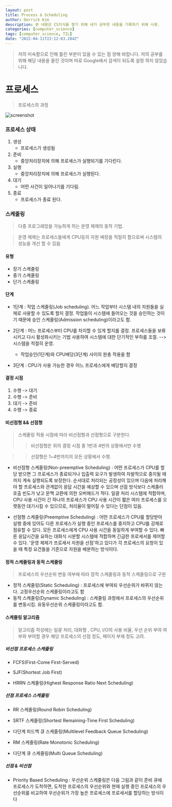 ```yaml
---
layout: post
title: Process & Scheduling 
author: Derrick Kim
description: 본 내용은 CS지식을 쌓기 위해 내가 공부한 내용을 기록하기 위해 사용.
categories: [computer_science]
tags: [computer_science, TIL]
date: "2022-04-11T22:12:03.284Z"
---
```

> 저의 미숙함으로 인해 틀린 부분이 있을 수 있는 점 양해 바랍니다. 
> 저의 공부를 위해 해당 내용을 올린 것이며 따로 Google에서 검색이 되도록 설정 하지 않았습니다. 

# 프로세스
> 프로세스의 과정 

![screenshot](https://img1.daumcdn.net/thumb/R1280x0/?scode=mtistory2&fname=https%3A%2F%2Ft1.daumcdn.net%2Fcfile%2Ftistory%2F99B907505C590D3905)

### 프로세스 상태

1. 생성
	- 프로세스가 생성됨
2. 준비
	- 중앙처리장치에 의해 프로세스가 실행되기를 기다린다.
3. 실행
	- 중앙처리장치에 의해 프로세스가 실행된다.
4. 대기
	- 어떤 사건이 일어나기를 기다림.
5. 종료
	- 프로세스가 종료 된다.

### 스케줄링 
> 다중 프로그래밍을 가능하게 하는 운영 체제의 동작 기법. 

> 운영 체제는 프로세스들에게 CPU등의 자원 배정을 적절히 함으로써 시스템의 성능을 개선 할 수 있음 

#### 유형 
- 장기 스케줄링
- 중기 스케줄링
- 단기 스케줄링

#### 단계 
- 1단계 : 작업 스케줄링(Job scheduling). 어느 작업부터 시스템 내의 자원들을 실제로 사용할 수 있도록 할지 결정. 작업들이 시스템에 들어오는 것을 승인하는 것이기 때문에 승인 스케줄링(Admission scheduling)이라고도 함.

- 2단계 : 어느 프로세스부터 CPU를 차지할 수 있게 할지를 결정. 프로세스들을 보류시키고 다시 활성화시키는 기법 사용하여 시스템에 대한 단기적인 부하를 조절. --> 시스템을 적절히 운영. 
	- 작업승인(1단계)와 CPU배당(3단계) 사이의 완충 작용을 함
- 3단계 : CPU가 사용 가능한 경우 어느 프로세스에게 배당할지 결정

#### 결정 시점
1. 수행 -> 대기
2. 수행 -> 준비
3. 대기 -> 준비
4. 수행 -> 종료

#### 비선점형 && 선점형
> 스케줄링 적용 시점에 따라 비선점형과 선점형으로 구분한다. 
>>비선점형은 위의 결정 시점 중 1번과 4번의 상황에서만 수행

>>선점형은 1~4번까지의 모든 상황에서 수행.

- 비선점형 스케줄링(Non-preemptive Scheduling) : 어떤 프로세스가 CPU를 할당 받으면 그 프로세스가 종료되거나 입출력 요구가 발생하여 자발적으로 중지될 때까지 계속 실행되도록 보장한다. 순서대로 처리되는 공정성이 있으며 다음에 처리해야 할 프로세스와 관계없이 응답 시간을 예상할 수 있으며 선점 방식보다 스케줄러 호출 빈도가 낮고 문맥 교환에 의한 오버헤드가 적다. 일괄 처리 시스템에 적합하며, CPU 사용 시간이 긴 하나의 프로세스가 CPU 사용 시간이 짧은 여러 프로세스를 오랫동안 대기시킬 수 있으므로, 처리율이 떨어질 수 있다는 단점이 있음.

- 선점형 스케줄링(Preemptive Scheduling) : 어떤 프로세스가 CPU를 할당받아 실행 중에 있어도 다른 프로세스가 실행 중인 프로세스를 중지하고 CPU를 강제로 점유할 수 있다. 모든 프로세스에게 CPU 사용 시간을 동일하게 부여할 수 있다. 빠른 응답시간을 요하는 대화식 시분할 시스템에 적합하며 긴급한 프로세서를 제어할 수 있다. '운영 체제가 프로세서 자원을 선점'하고 있다가 각 프로세스의 요청이 있을 때 특정 요건들을 기준으로 자원을 배분하는 방식이다.

#### 정적 스케줄링과 동적 스케줄링
> 프로세스의 우선순위 변동 여부에 따라 정적 스케줄링과 동적 스케줄링으로 구분 

- 정적 스케줄링(Static Scheduling) : 프로세스에 부여되 우선순위가 바뀌지 않는다. 고정우선순위 스케줄링이라고도 함
- 동적 스케줄링(Dynamic Scheduling) : 스케줄링 과정에서 프로세스의 우선순위를 변동시킴. 유동우선순위 스케줄링이라고도 함.


#### 스케줄링 알고리즘
> 알고리즘 작성에는 일괄 처리, 대화형 , CPU, I/O의 사용 비율, 우선  순위 부여 여부와 부여할 경우 해당 프로세스의 선점 정도, 페이지 부재 정도 고려. 


##### 비선점 프로세스 스케줄링
- FCFS(First-Come First-Served)

- SJF(Shortest Job First)

- HRRN 스케줄링(Highest Response Ratio Next Scheduling)

##### 선점 프로세스 스케줄링

- RR 스케줄링(Round Robin Scheduling)

- SRTF 스케줄링(Shortest Remaining-Time First Scheduling)

-  다단계 피드백 큐 스케줄링(Multilevel Feedback Queue Scheduling)

- RM 스케줄링(Rate Monotonic Scheduling)

- 다단계 큐 스케줄링(Multi Queue Scheduling)


##### 선점 & 비선점 
- Priority Based Scheduling
: 우선순위 스케줄링은 다음 그림과 같이 준비 큐에 프로세스가 도착하면, 도착한 프로세스의 우선순위와 현재 실행 중인 프로세스의 우선순위를 비교하여 우선순위가 가장 높은 프로세스에 프로세서를 할당하는 방식이다
